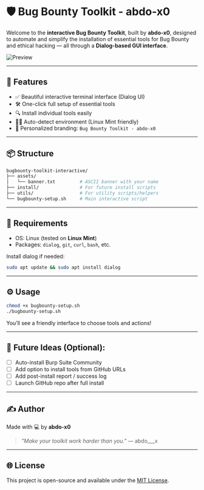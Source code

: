 
# 🛡️ Bug Bounty Toolkit - abdo-x0

Welcome to the **interactive Bug Bounty Toolkit**, built by **abdo-x0**, designed to automate and simplify the installation of essential tools for Bug Bounty and ethical hacking — all through a **Dialog-based GUI interface**.

![Preview](https://user-images.githubusercontent.com/00000000/preview.gif) <!-- Optional: Add actual preview image -->

---

## 🚀 Features

- ✅ Beautiful interactive terminal interface (Dialog UI)
- 🛠️ One-click full setup of essential tools
- 🔍 Install individual tools easily
- 👨‍💻 Auto-detect environment (Linux Mint friendly)
- 🎨 Personalized branding: `Bug Bounty Toolkit - abdo-x0`

---

## 📦 Structure

```bash
bugbounty-toolkit-interactive/
├── assets/
│   └── banner.txt         # ASCII banner with your name
├── install/               # For future install scripts
├── utils/                 # For utility scripts/helpers
└── bugbounty-setup.sh     # Main interactive script
```

---

## 🧰 Requirements

- OS: Linux (tested on **Linux Mint**)
- Packages: `dialog`, `git`, `curl`, `bash`, etc.

Install dialog if needed:

```bash
sudo apt update && sudo apt install dialog
```

---

## ⚙️ Usage

```bash
chmod +x bugbounty-setup.sh
./bugbounty-setup.sh
```

You’ll see a friendly interface to choose tools and actions!

---

## 📌 Future Ideas (Optional):

- [ ] Auto-install Burp Suite Community
- [ ] Add option to install tools from GitHub URLs
- [ ] Add post-install report / success log
- [ ] Launch GitHub repo after full install

---

## ✍️ Author

Made with 💻 by **abdo-x0**

> _"Make your toolkit work harder than you."_ — abdo___x

---

## 🌐 License

This project is open-source and available under the [MIT License](LICENSE).


